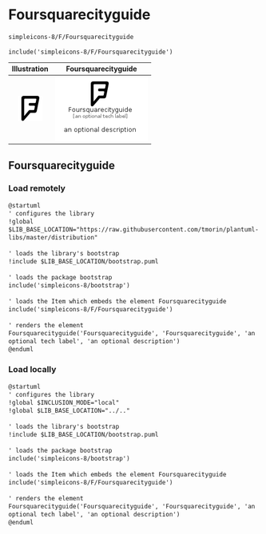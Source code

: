 # Foursquarecityguide


```text
simpleicons-8/F/Foursquarecityguide
```

```text
include('simpleicons-8/F/Foursquarecityguide')
```



| Illustration | Foursquarecityguide |
| :---: | :---: |
| ![illustration for Illustration](../../simpleicons-8/F/Foursquarecityguide.png) | ![illustration for Foursquarecityguide](../../simpleicons-8/F/Foursquarecityguide.Local.png) |




## Foursquarecityguide

### Load remotely
```plantuml
@startuml
' configures the library
!global $LIB_BASE_LOCATION="https://raw.githubusercontent.com/tmorin/plantuml-libs/master/distribution"

' loads the library's bootstrap
!include $LIB_BASE_LOCATION/bootstrap.puml

' loads the package bootstrap
include('simpleicons-8/bootstrap')

' loads the Item which embeds the element Foursquarecityguide
include('simpleicons-8/F/Foursquarecityguide')

' renders the element
Foursquarecityguide('Foursquarecityguide', 'Foursquarecityguide', 'an optional tech label', 'an optional description')
@enduml
```

### Load locally
```plantuml
@startuml
' configures the library
!global $INCLUSION_MODE="local"
!global $LIB_BASE_LOCATION="../.."

' loads the library's bootstrap
!include $LIB_BASE_LOCATION/bootstrap.puml

' loads the package bootstrap
include('simpleicons-8/bootstrap')

' loads the Item which embeds the element Foursquarecityguide
include('simpleicons-8/F/Foursquarecityguide')

' renders the element
Foursquarecityguide('Foursquarecityguide', 'Foursquarecityguide', 'an optional tech label', 'an optional description')
@enduml
```

